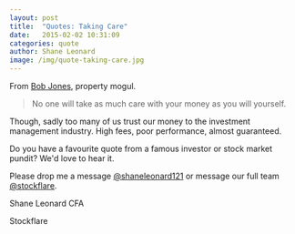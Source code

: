 ```yaml
---
layout: post
title:  "Quotes: Taking Care"
date:   2015-02-02 10:31:09
categories: quote
author: Shane Leonard
image: /img/quote-taking-care.jpg
---
```


From [Bob Jones](http://en.wikipedia.org/wiki/Bob_Jones_(businessman)), property mogul.

> No one will take as much care with your money as you will yourself.

Though, sadly too many of us trust our money to the investment management industry. High fees, poor performance, almost guaranteed.

Do you have a favourite quote from a famous investor or stock market pundit? We'd love to hear it.

Please drop me a message [@shaneleonard121](https://twitter.com/shaneleonard121) or message our full team [@stockflare](https://twitter.com/stockflare).

Shane Leonard CFA

Stockflare